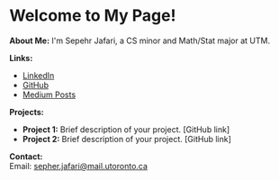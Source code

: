 # Welcome to My Page!

**About Me:** I'm Sepehr Jafari, a CS minor and Math/Stat major at UTM.

**Links:**
- [LinkedIn](https://www.linkedin.com/in/sepehr-jafari-fesharaki/)
- [GitHub](https://github.com/Aeripsen)
- [Medium Posts](https://medium.com/@aeripsen)

**Projects:**
- **Project 1:** Brief description of your project. [GitHub link]
- **Project 2:** Brief description of your project. [GitHub link]

**Contact:**  
Email: [sepher.jafari@mail.utoronto.ca](mailto:sepher.jafari@mail.utoronto.ca)
